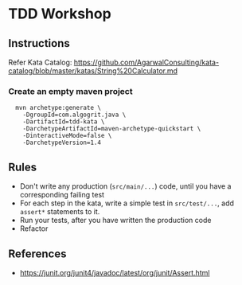 # TDD Workshop

## Instructions

Refer Kata Catalog: https://github.com/AgarwalConsulting/kata-catalog/blob/master/katas/String%20Calculator.md

### Create an empty maven project

```
  mvn archetype:generate \
    -DgroupId=com.algogrit.java \
    -DartifactId=tdd-kata \
    -DarchetypeArtifactId=maven-archetype-quickstart \
    -DinteractiveMode=false \
    -DarchetypeVersion=1.4
```

## Rules

- Don't write any production (`src/main/...`) code, until you have a corresponding failing test
- For each step in the kata, write a simple test in `src/test/...`, add `assert*` statements to it.
- Run your tests, after you have written the production code
- Refactor

## References

- https://junit.org/junit4/javadoc/latest/org/junit/Assert.html
